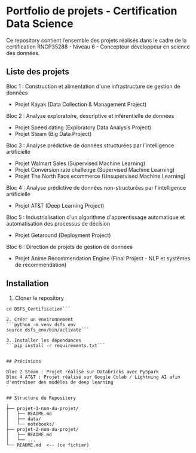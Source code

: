 # Portfolio de projets - Certification Data Science

Ce repository contient l’ensemble des projets réalisés dans le cadre de la certification RNCP35288 - Niveau 6 - Concepteur développeur en science des données.


## Liste des projets

Bloc 1 : Construction et alimentation d'une infrastructure de gestion de données
- Projet Kayak (Data Collection & Management Project)

Bloc 2 : Analyse exploratoire, descriptive et inférentielle de données
- Projet Speed dating (Exploratory Data Analysis Project)
- Projet Steam (Big Data Project)

Bloc 3 : Analyse prédictive de données structurées par l'intelligence artificielle
- Projet Walmart Sales (Supervised Machine Learning)
- Projet Conversion rate challenge (Supervised Machine Learning)
- Projet The North Face ecommerce (Unsupervised Machine Learning)

Bloc 4 : Analyse prédictive de données non-structurées par l'intelligence artificielle
- Projet AT&T (Deep Learning Project)

Bloc 5 : Industrialisation d'un algorithme d'apprentissage automatique et automatisation des processus de décision
- Projet Getaround (Deployment Project)

Bloc 6 : Direction de projets de gestion de données
- Projet Anime Recommendation Engine (Final Project - NLP et systèmes de recommendation)


## Installation

1. Cloner le repository
```git clone https://github.com/Marjorie-J/DSFS_Certification.git
cd DSFS_Certification```

2. Créer un environnement
```python -m venv dsfs_env
source dsfs_env/bin/activate```

3. Installer les dépendances
```pip install -r requirements.txt```


## Précisions

Bloc 2 Steam : Projet réalisé sur Databricks avec PySpark
Bloc 4 AT&T : Projet réalisé sur Google Colab / Lightning AI afin d'entraîner des modèles de deep learning


## Structure du Repository
.
├── projet-1-nom-du-projet/
│   ├── README.md
│   ├── data/
│   └── notebooks/
├── projet-2-nom-du-projet/
│   ├── README.md
│   └── ...
└── README.md  <-- (ce fichier)
